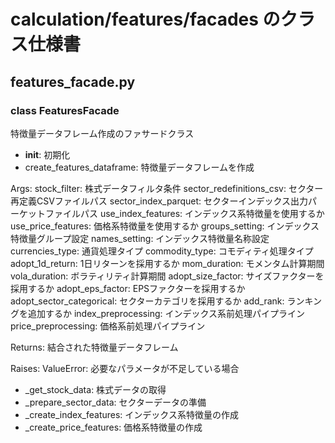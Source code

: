 # calculation/features/facades のクラス仕様書

## features_facade.py

### class FeaturesFacade
特徴量データフレーム作成のファサードクラス
- __init__: 初期化
- create_features_dataframe: 特徴量データフレームを作成

Args:
    stock_filter: 株式データフィルタ条件
    sector_redefinitions_csv: セクター再定義CSVファイルパス
    sector_index_parquet: セクターインデックス出力パーケットファイルパス
    use_index_features: インデックス系特徴量を使用するか
    use_price_features: 価格系特徴量を使用するか
    groups_setting: インデックス特徴量グループ設定
    names_setting: インデックス特徴量名称設定
    currencies_type: 通貨処理タイプ
    commodity_type: コモディティ処理タイプ
    adopt_1d_return: 1日リターンを採用するか
    mom_duration: モメンタム計算期間
    vola_duration: ボラティリティ計算期間
    adopt_size_factor: サイズファクターを採用するか
    adopt_eps_factor: EPSファクターを採用するか
    adopt_sector_categorical: セクターカテゴリを採用するか
    add_rank: ランキングを追加するか
    index_preprocessing: インデックス系前処理パイプライン
    price_preprocessing: 価格系前処理パイプライン
    
Returns:
    結合された特徴量データフレーム
    
Raises:
    ValueError: 必要なパラメータが不足している場合
- _get_stock_data: 株式データの取得
- _prepare_sector_data: セクターデータの準備
- _create_index_features: インデックス系特徴量の作成
- _create_price_features: 価格系特徴量の作成

